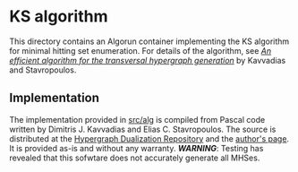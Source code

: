 # KS algorithm
This directory contains an Algorun container implementing the KS algorithm for minimal hitting set enumeration.
For details of the algorithm, see [_An efficient algorithm for the transversal hypergraph generation_](//doi.org/10.7155/jgaa.00107) by Kavvadias and Stavropoulos.

## Implementation
The implementation provided in [src/alg](src/alg) is compiled from Pascal code written by Dimitris J. Kavvadias and Elias C. Stavropoulos.
The source is distributed at the [Hypergraph Dualization Repository](//research.nii.ac.jp/~uno/dualization.html) and the [author's page](//lca.ceid.upatras.gr/~estavrop/transversal/).
It is provided as-is and without any warranty.
***WARNING***: Testing has revealed that this sofwtare does not accurately generate all MHSes.
